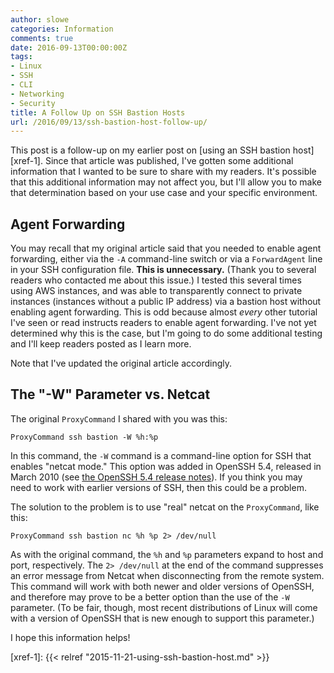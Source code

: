 ```yaml
---
author: slowe
categories: Information
comments: true
date: 2016-09-13T00:00:00Z
tags:
- Linux
- SSH
- CLI
- Networking
- Security
title: A Follow Up on SSH Bastion Hosts
url: /2016/09/13/ssh-bastion-host-follow-up/
---
```


This post is a follow-up on my earlier post on [using an SSH bastion host][xref-1]. Since that article was published, I've gotten some additional information that I wanted to be sure to share with my readers. It's possible that this additional information may not affect you, but I'll allow you to make that determination based on your use case and your specific environment.

## Agent Forwarding

You may recall that my original article said that you needed to enable agent forwarding, either via the `-A` command-line switch or via a `ForwardAgent` line in your SSH configuration file. **This is unnecessary.** (Thank you to several readers who contacted me about this issue.) I tested this several times using AWS instances, and was able to transparently connect to private instances (instances without a public IP address) via a bastion host without enabling agent forwarding. This is odd because almost _every_ other tutorial I've seen or read instructs readers to enable agent forwarding. I've not yet determined why this is the case, but I'm going to do some additional testing and I'll keep readers posted as I learn more.

Note that I've updated the original article accordingly.

## The "-W" Parameter vs. Netcat

The original `ProxyCommand` I shared with you was this:

    ProxyCommand ssh bastion -W %h:%p

In this command, the `-W` command is a command-line option for SSH that enables "netcat mode." This option was added in OpenSSH 5.4, released in March 2010 (see [the OpenSSH 5.4 release notes][link-1]). If you think you may need to work with earlier versions of SSH, then this could be a problem.

The solution to the problem is to use "real" netcat on the `ProxyCommand`, like this:

    ProxyCommand ssh bastion nc %h %p 2> /dev/null

As with the original command, the `%h` and `%p` parameters expand to host and port, respectively. The `2> /dev/null` at the end of the command suppresses an error message from Netcat when disconnecting from the remote system. This command will work with both newer and older versions of OpenSSH, and therefore may prove to be a better option than the use of the `-W` parameter. (To be fair, though, most recent distributions of Linux will come with a version of OpenSSH that is new enough to support this parameter.)

I hope this information helps!



[link-1]: http://www.openssh.com/txt/release-5.4
[xref-1]: {{< relref "2015-11-21-using-ssh-bastion-host.md" >}}
